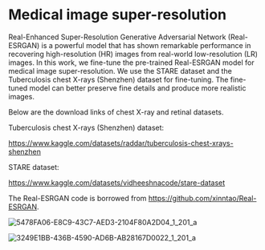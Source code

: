 # Medical image super-resolution
 
Real-Enhanced Super-Resolution Generative Adversarial Network (Real-ESRGAN) is a powerful model that has shown remarkable performance in recovering high-resolution (HR) images from real-world low-resolution (LR) images. In this work, we fine-tune the pre-trained Real-ESRGAN model for medical image super-resolution. We use the STARE dataset and the Tuberculosis chest X-rays (Shenzhen) dataset for fine-tuning. The fine-tuned model can better preserve fine details and produce more realistic images. 

Below are the download links of chest X-ray and retinal datasets.

Tuberculosis chest X-rays (Shenzhen) dataset: 

https://www.kaggle.com/datasets/raddar/tuberculosis-chest-xrays-shenzhen

STARE dataset:

https://www.kaggle.com/datasets/vidheeshnacode/stare-dataset

The Real-ESRGAN code is borrowed from https://github.com/xinntao/Real-ESRGAN.

![5478FA06-E8C9-43C7-AED3-2104F80A2D04_1_201_a](https://github.com/alireza-aghelan/medical-image-super-resolution/assets/47056654/4b9ce848-c6ff-4a35-9ad3-c101c32e8b42)


![3249E1BB-436B-4590-AD6B-AB28167D0022_1_201_a](https://github.com/alireza-aghelan/medical-image-super-resolution/assets/47056654/0aa76317-c218-43bf-8d38-66c57907352e)
